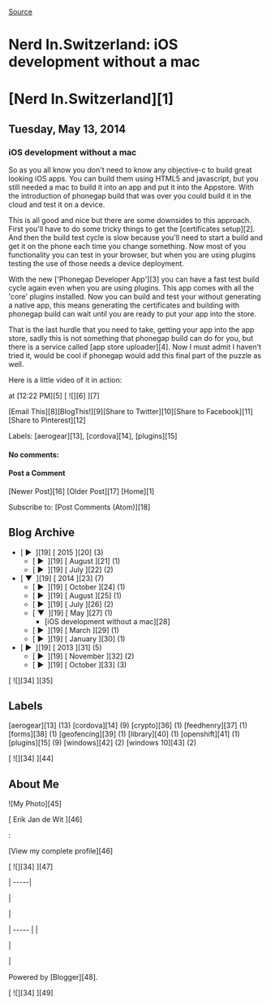 [Source](http://blog.nerdin.ch/2014/05/ios-development-without-mac.html "Permalink to Nerd In.Switzerland: iOS development without a mac")

# Nerd In.Switzerland: iOS development without a mac

#  [Nerd In.Switzerland][1]

## Tuesday, May 13, 2014

###  iOS development without a mac

So as you all know you don't need to know any objective-c to build great looking iOS apps. You can build them using HTML5 and javascript, but you still needed a mac to build it into an app and put it into the Appstore. With the introduction of phonegap build that was over you could build it in the cloud and test it on a device.

This is all good and nice but there are some downsides to this approach. First you'll have to do some tricky things to get the [certificates setup][2]. And then the build test cycle is slow because you'll need to start a build and get it on the phone each time you change something. Now most of you functionality you can test in your browser, but when you are using plugins testing the use of those needs a device deployment.

With the new ['Phonegap Developer App'][3] you can have a fast test build cycle again even when you are using plugins. This app comes with all the 'core' plugins installed. Now you can build and test your without generating a native app, this means generating the certificates and building with phonegap build can wait until you are ready to put your app into the store.

That is the last hurdle that you need to take, getting your app into the app store, sadly this is not something that phonegap build can do for you, but there is a service called [app store uploader][4]. Now I must admit I haven't tried it, would be cool if phonegap would add this final part of the puzzle as well.

Here is a little video of it in action:

at  [12:22 PM][5] [ ![][6] ][7]

[Email This][8][BlogThis!][9][Share to Twitter][10][Share to Facebook][11][Share to Pinterest][12]

Labels: [aerogear][13], [cordova][14], [plugins][15]

#### No comments:

#### Post a Comment

[Newer Post][16] [Older Post][17] [Home][1]

Subscribe to: [Post Comments (Atom)][18]

## Blog Archive

* [ ►  ][19] [ 2015 ][20] (3)
    * [ ►  ][19] [ August ][21] (1)
    * [ ►  ][19] [ July ][22] (2)
* [ ▼  ][19] [ 2014 ][23] (7)
    * [ ►  ][19] [ October ][24] (1)
    * [ ►  ][19] [ August ][25] (1)
    * [ ►  ][19] [ July ][26] (2)
    * [ ▼  ][19] [ May ][27] (1)
        * [iOS development without a mac][28]
    * [ ►  ][19] [ March ][29] (1)
    * [ ►  ][19] [ January ][30] (1)
* [ ►  ][19] [ 2013 ][31] (5)
    * [ ►  ][19] [ November ][32] (2)
    * [ ►  ][19] [ October ][33] (3)

[ ![][34] ][35]

## Labels

[aerogear][13] (13) [cordova][14] (9) [crypto][36] (1) [feedhenry][37] (1) [forms][38] (1) [geofencing][39] (1) [library][40] (1) [openshift][41] (1) [plugins][15] (9) [windows][42] (2) [windows 10][43] (2)

[ ![][34] ][44]

## About Me

![My Photo][45]

[ Erik Jan de Wit ][46]   

:   

[View my complete profile][46]

[ ![][34] ][47]

| -----|

  |

  |

| ----- |
|

 |

 |

Powered by [Blogger][48].

[ ![][34] ][49]